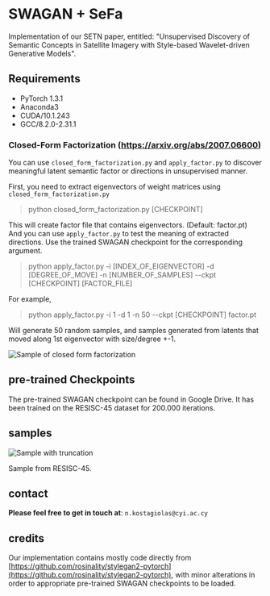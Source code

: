 # SWAGAN + SeFa

Implementation of our SETN paper, entitled: "Unsupervised Discovery of Semantic Concepts in Satellite Imagery with Style-based Wavelet-driven Generative Models".

## Requirements

- PyTorch 1.3.1
- Anaconda3
- CUDA/10.1.243
- GCC/8.2.0-2.31.1

### Closed-Form Factorization (https://arxiv.org/abs/2007.06600)

You can use `closed_form_factorization.py` and `apply_factor.py` to discover meaningful latent semantic factor or directions in unsupervised manner.

First, you need to extract eigenvectors of weight matrices using `closed_form_factorization.py`

> python closed_form_factorization.py [CHECKPOINT]

This will create factor file that contains eigenvectors. (Default: factor.pt) And you can use `apply_factor.py` to test the meaning of extracted directions. Use the trained SWAGAN checkpoint for the corresponding argument.

> python apply_factor.py -i [INDEX_OF_EIGENVECTOR] -d [DEGREE_OF_MOVE] -n [NUMBER_OF_SAMPLES] --ckpt [CHECKPOINT] [FACTOR_FILE]

For example,

> python apply_factor.py -i 1 -d 1 -n 50 --ckpt [CHECKPOINT] factor.pt

Will generate 50 random samples, and samples generated from latents that moved along 1st eigenvector with size/degree +-1.

![Sample of closed form factorization](doc/factor_index-1_degree-1.0.png)

## pre-trained Checkpoints

The pre-trained SWAGAN checkpoint can be found in Google Drive. It has been trained on the RESISC-45 dataset for 200.000 iterations.

## samples

![Sample with truncation](doc/generations.png)

Sample from RESISC-45.

## contact
**Please feel free to get in touch at**: `n.kostagiolas@cyi.ac.cy`

## credits

Our implementation contains mostly code directly from [https://github.com/rosinality/stylegan2-pytorch](https://github.com/rosinality/stylegan2-pytorch), with minor alterations in order to appropriate pre-trained SWAGAN checkpoints to be loaded.
